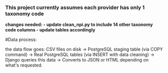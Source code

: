 ### This project currently assumes each provider has only 1 taxonomy code


**changes needed: - update clean_npi.py to include 14 other taxonomy code columns 
                 - update tables accordingly**





#Data process:

the data flow goes: CSV files on disk → PostgreSQL staging table (via COPY command) → Real PostgreSQL tables (via INSERT with data cleaning) → Django queries this data → Converts to JSON or HTML depending on what's requested.
